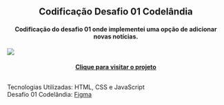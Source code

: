 <h2 align="center">
 <br>Codificação Desafio 01 Codelândia
</h2>

<h4 align="center">
 Codificação do desafio 01 onde implementei uma opção de adicionar novas notícias.
</h4>
<img src="https://i.imgur.com/GcL953Z.png">
<h4 align="center"><a href="https://arlissonc.github.io/blog/">Clique para visitar o projeto</a></h4>

##
Tecnologias Utilizadas: HTML, CSS e JavaScript<br>
Desafio 01 Codelândia: <a href="https://www.figma.com/file/Yb9IBH56g7T1hdIyZ3BMNO/Codel%C3%A2ndia-Desafios?node-id=0%3A1">Figma</a>




